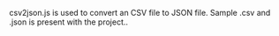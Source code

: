 csv2json.js is used to convert an CSV file to JSON file. Sample .csv and .json is present with the project..
